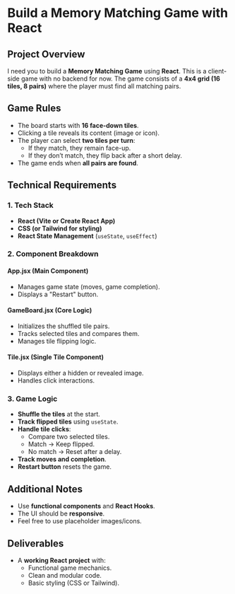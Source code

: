 # Build a Memory Matching Game with React

## **Project Overview**
I need you to build a **Memory Matching Game** using **React**. This is a client-side game with no backend for now. The game consists of a **4x4 grid (16 tiles, 8 pairs)** where the player must find all matching pairs.

## **Game Rules**
- The board starts with **16 face-down tiles**.
- Clicking a tile reveals its content (image or icon).
- The player can select **two tiles per turn**:
  - If they match, they remain face-up.
  - If they don’t match, they flip back after a short delay.
- The game ends when **all pairs are found**.

## **Technical Requirements**
### **1. Tech Stack**
- **React (Vite or Create React App)**
- **CSS (or Tailwind for styling)**
- **React State Management** (`useState`, `useEffect`)

### **2. Component Breakdown**
#### **App.jsx (Main Component)**
- Manages game state (moves, game completion).
- Displays a "Restart" button.

#### **GameBoard.jsx (Core Logic)**
- Initializes the shuffled tile pairs.
- Tracks selected tiles and compares them.
- Manages tile flipping logic.

#### **Tile.jsx (Single Tile Component)**
- Displays either a hidden or revealed image.
- Handles click interactions.

### **3. Game Logic**
- **Shuffle the tiles** at the start.
- **Track flipped tiles** using `useState`.
- **Handle tile clicks**:
  - Compare two selected tiles.
  - Match → Keep flipped.
  - No match → Reset after a delay.
- **Track moves and completion**.
- **Restart button** resets the game.

## **Additional Notes**
- Use **functional components** and **React Hooks**.
- The UI should be **responsive**.
- Feel free to use placeholder images/icons.

## **Deliverables**
- A **working React project** with:
  - Functional game mechanics.
  - Clean and modular code.
  - Basic styling (CSS or Tailwind).
